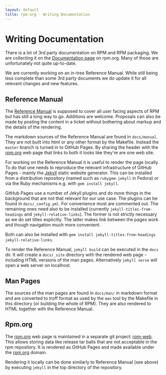 ```yaml
---
layout: default
title: rpm.org - Writing Documentation
---
```

# Writing Documentation

There is a lot of 3rd party documentation on RPM and RPM
packaging. We are collecting it on the [Documentation
page](https://rpm.org/documentation.html) on rpm.org. Many of those
are unfortunately not quite up-to-date.

We are currently working on an in-tree Reference Manual. While still
being less complete than some 3rd party documents we do update it for
all relevant changes and new features.

## Reference Manual

The [Reference
Manual](https://rpm-software-management.github.io/rpm/manual/) is
supposed to cover all user facing aspects of RPM but has still a long
way to go. Additions are welcome. Proposals can also be made by
posting the content in a ticket without bothering about markup and the
details of the rendering.

The markdown sources of the Reference Manual are found in
`docs/manual`. They are not built into html or any other format by the
Makefile. Instead the `master` branch is turned in to GitHub
Pages. By sharing the header with the [rpm.org](https://rpm.org) web
page that links to both it looks like they're are one web site.

For working on the Reference Manual it is useful to render the page
locally. To do that one needs to reproduce the relevant infrastructure
of GitHub Pages - mainly the [Jekyll](https://jekyllrb.com/) static
website generator. This can be installed from a distribution
repository (named such as `rubygem-jekyll` in Fedora) or via the Ruby
mechanisms e.g. with `gem install jekyll`.

GitHub Pages use a number of Jekyll plugins and do more things in the
background that are not that relevant for our use case. The plugins can
be found in `docs/_config.yml`. For convenience most are commented
out. The remaining ones need also to be installed (currently
`jekyll-titles-from-headings` and `jekyll-relative-links`). The former
is not strictly necessary as we do set titles explicitly. The latter
makes link between the pages work and though navigation much more
convenient.

Both can also be installed with `gem install
jekyll-titles-from-headings jekyll-relative-links`.

To render the Reference Manual, `jekyll build` can be executed in the
`docs` dir. It will create a `docs/_site` directory with the rendered
web page - including HTML versions of the man pages. Alternatively
`jekyll serve` will open a web server on localhost.

## Man Pages

The sources of the man pages are found in `docs/man/` in markdown
format and are converted to troff format as used by the `man` tool by
the Makefile in this directory (or building the whole of RPM). They
are also rendered to HTML together with the Reference Manual.

## Rpm.org

The [rpm.org](https://rpm.org) web page is maintained in a separate
git project:
[rpm-web](https://github.com/rpm-software-management/rpm-web). This
allows storing data like release tar balls that are not acceptable in
the rpm repository. It is rendered as GitHub Pages and made available
under the [rpm.org](https://rpm.org) domain.

Rendering it locally can be done similarly to Reference Manual (see
above) by executing `jekyll` in the top directory of the repository.

